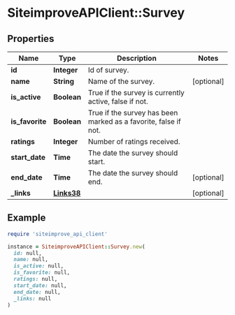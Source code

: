 # SiteimproveAPIClient::Survey

## Properties

| Name | Type | Description | Notes |
| ---- | ---- | ----------- | ----- |
| **id** | **Integer** | Id of survey. |  |
| **name** | **String** | Name of the survey. | [optional] |
| **is_active** | **Boolean** | True if the survey is currently active, false if not. |  |
| **is_favorite** | **Boolean** | True if the survey has been marked as a favorite, false if not. |  |
| **ratings** | **Integer** | Number of ratings received. |  |
| **start_date** | **Time** | The date the survey should start. |  |
| **end_date** | **Time** | The date the survey should end. | [optional] |
| **_links** | [**Links38**](Links38.md) |  | [optional] |

## Example

```ruby
require 'siteimprove_api_client'

instance = SiteimproveAPIClient::Survey.new(
  id: null,
  name: null,
  is_active: null,
  is_favorite: null,
  ratings: null,
  start_date: null,
  end_date: null,
  _links: null
)
```

